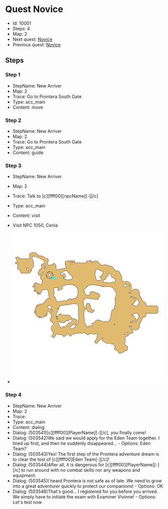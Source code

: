 # Quest Novice

- Id: 10001
- Steps: 4
- Map: 2
- Next quest: [Novice](10100.md)
- Previous quest: [Novice](10101.md)

## Steps

### Step 1
- StepName:  New Arriver
- Map:  2
- Trace:  Go to Prontera South Gate
- Type:  acc_main
- Content:  move


### Step 2
- StepName:  New Arriver
- Map:  2
- Trace:  Go to Prontera South Gate
- Type:  acc_main
- Content:  guide


### Step 3
- StepName:  New Arriver
- Map:  2
- Trace:  Talk to [c][ffff00][npcName][-][/c]
- Type:  acc_main
- Content:  visit
- Visit NPC 1050, Cenia

- ![images/10001_3.png](images/10001_3.png)


### Step 4
- StepName:  New Arriver
- Map:  2
- Trace:  
- Type:  acc_main
- Content:  dialog
- Dialog: (503541)[c][ffff00][PlayerName][-][/c], you finally come!
- Dialog: (503542)We said we would apply for the Eden Team together. I lined up first, and then he suddenly disappeared... - Options: Eden Team?
- Dialog: (503543)Yes! The first step of the Prontera adventure dream is to clear the test of [c][ffff00]Eden Team[-][/c]!
- Dialog: (503544)After all, it is dangerous for [c][ffff00][PlayerName][-][/c] to run around with no combat skills nor any weapons and equipment.
- Dialog: (503545)I heard Prontera is not safe as of late. We need to grow into a great adventurer quickly to protect our companions! - Options: OK
- Dialog: (503546)That's good... I registered for you before you arrived. We simply have to initiate the exam with Examiner Vivinne! - Options: Let's test now



